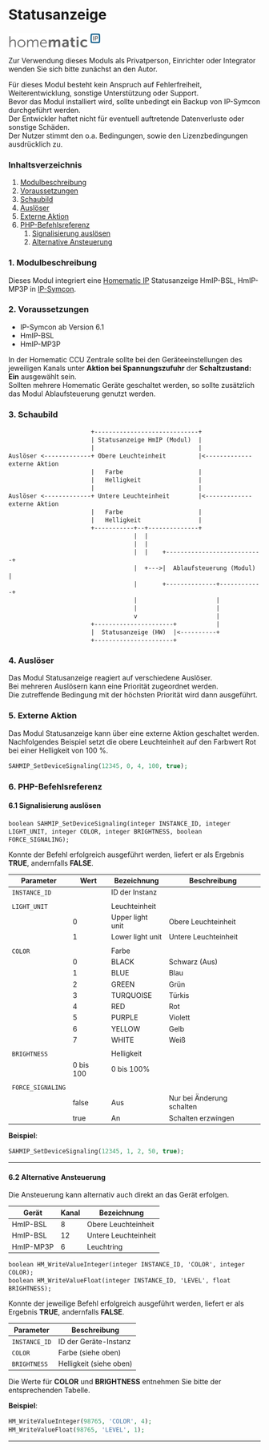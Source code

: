 # Statusanzeige  

[![Image](../imgs/logo-homematic-ip.png)](https://homematic-ip.com/de)

Zur Verwendung dieses Moduls als Privatperson, Einrichter oder Integrator wenden Sie sich bitte zunächst an den Autor.  

Für dieses Modul besteht kein Anspruch auf Fehlerfreiheit, Weiterentwicklung, sonstige Unterstützung oder Support.  
Bevor das Modul installiert wird, sollte unbedingt ein Backup von IP-Symcon durchgeführt werden.  
Der Entwickler haftet nicht für eventuell auftretende Datenverluste oder sonstige Schäden.  
Der Nutzer stimmt den o.a. Bedingungen, sowie den Lizenzbedingungen ausdrücklich zu.  


### Inhaltsverzeichnis

1. [Modulbeschreibung](#1-modulbeschreibung)
2. [Voraussetzungen](#2-voraussetzungen)
3. [Schaubild](#3-schaubild)
4. [Auslöser](#4-auslöser)
5. [Externe Aktion](#5-externe-aktion)
6. [PHP-Befehlsreferenz](#6-php-befehlsreferenz)
   1. [Signalisierung auslösen](#61-signalisierung-auslösen)
   2. [Alternative Ansteuerung](#62-alternative-ansteuerung)

### 1. Modulbeschreibung

Dieses Modul integriert eine [Homematic IP](https://homematic-ip.com/de) Statusanzeige HmIP-BSL, HmIP-MP3P in [IP-Symcon](https://www.symcon.de).  

### 2. Voraussetzungen

- IP-Symcon ab Version 6.1
- HmIP-BSL
- HmIP-MP3P

In der Homematic CCU Zentrale sollte bei den Geräteeinstellungen des jeweiligen Kanals unter **Aktion bei Spannungszufuhr** der **Schaltzustand: Ein** ausgewählt sein.  
Sollten mehrere Homematic Geräte geschaltet werden, so sollte zusätzlich das Modul Ablaufsteuerung genutzt werden.

### 3. Schaubild

```
                       +-----------------------------+
                       | Statusanzeige HmIP (Modul)  |
                       |                             |
Auslöser <-------------+ Obere Leuchteinheit         |<------------- externe Aktion
                       |   Farbe                     |
                       |   Helligkeit                |
                       |                             |
Auslöser <-------------+ Untere Leuchteinheit        |<------------- externe Aktion
                       |   Farbe                     |
                       |   Helligkeit                |
                       +-----------+--+--------------+
                                   |  |
                                   |  |
                                   |  |    +---------------------------+
                                   |  +--->|  Ablaufsteuerung (Modul)  |
                                   |       +--------------+------------+
                                   |                      |
                                   |                      |
                                   v                      |
                       +----------------------+           |
                       |  Statusanzeige (HW)  |<----------+
                       +----------------------+
```

### 4. Auslöser

Das Modul Statusanzeige reagiert auf verschiedene Auslöser.  
Bei mehreren Auslösern kann eine Priorität zugeordnet werden.  
Die zutreffende Bedingung mit der höchsten Priorität wird dann ausgeführt.  

### 5. Externe Aktion

Das Modul Statusanzeige kann über eine externe Aktion geschaltet werden.  
Nachfolgendes Beispiel setzt die obere Leuchteinheit auf den Farbwert Rot bei einer Helligkeit von 100 %.

```php
SAHMIP_SetDeviceSignaling(12345, 0, 4, 100, true); 
``` 

### 6. PHP-Befehlsreferenz

#### 6.1 Signalisierung auslösen

```text
boolean SAHMIP_SetDeviceSignaling(integer INSTANCE_ID, integer LIGHT_UNIT, integer COLOR, integer BRIGHTNESS, boolean FORCE_SIGNALING);
```

Konnte der Befehl erfolgreich ausgeführt werden, liefert er als Ergebnis **TRUE**, andernfalls **FALSE**.

| Parameter         | Wert      | Bezeichnung      | Beschreibung              |
|-------------------|-----------|------------------|---------------------------|
| `INSTANCE_ID`     |           | ID der Instanz   |                           |
|                   |           |                  |                           |
| `LIGHT_UNIT`      |           | Leuchteinheit    |                           |
|                   | 0         | Upper light unit | Obere Leuchteinheit       |
|                   | 1         | Lower light unit | Untere Leuchteinheit      |
|                   |           |                  |                           |
| `COLOR`           |           | Farbe            |                           |
|                   | 0         | BLACK            | Schwarz (Aus)             |
|                   | 1         | BLUE             | Blau                      |
|                   | 2         | GREEN            | Grün                      |
|                   | 3         | TURQUOISE        | Türkis                    |
|                   | 4         | RED              | Rot                       |
|                   | 5         | PURPLE           | Violett                   |
|                   | 6         | YELLOW           | Gelb                      |
|                   | 7         | WHITE            | Weiß                      |
|                   |           |                  |                           |
| `BRIGHTNESS`      |           | Helligkeit       |                           |
|                   | 0 bis 100 | 0 bis 100%       |                           |
|                   |           |                  |                           |
| `FORCE_SIGNALING` |           |                  |                           |
|                   | false     | Aus              | Nur bei Änderung schalten |
|                   | true      | An               | Schalten erzwingen        |

**Beispiel**:
```php
SAHMIP_SetDeviceSignaling(12345, 1, 2, 50, true);
```

---

#### 6.2 Alternative Ansteuerung

Die Ansteuerung kann alternativ auch direkt an das Gerät erfolgen.

| Gerät     | Kanal | Bezeichnung          |
|-----------|-------|----------------------|
| HmIP-BSL  | 8     | Obere Leuchteinheit  |
| HmIP-BSL  | 12    | Untere Leuchteinheit |
| HmIP-MP3P | 6     | Leuchtring           |



```
boolean HM_WriteValueInteger(integer INSTANCE_ID, 'COLOR', integer COLOR);  
boolean HM_WriteValueFloat(integer INSTANCE_ID, 'LEVEL', float BRIGHTNESS);
```
Konnte der jeweilige Befehl erfolgreich ausgeführt werden, liefert er als Ergebnis **TRUE**, andernfalls **FALSE**.

| Parameter     | Beschreibung            |
|---------------|-------------------------|
| `INSTANCE_ID` | ID der Geräte-Instanz   |
| `COLOR`       | Farbe (siehe oben)      |
| `BRIGHTNESS`  | Helligkeit (siehe oben) |

Die Werte für **COLOR** und **BRIGHTNESS** entnehmen Sie bitte der entsprechenden Tabelle.


**Beispiel**:
```php
HM_WriteValueInteger(98765, 'COLOR', 4);  
HM_WriteValueFloat(98765, 'LEVEL', 1);
```

---